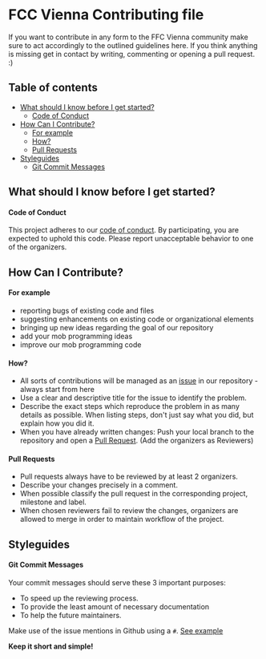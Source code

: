 # FCC Vienna Contributing file

If you want to contribute in any form to the FFC Vienna community make sure to act accordingly to the outlined guidelines here. If you think anything is missing get in contact by writing, commenting or opening a pull request. :)

## Table of contents

  * [What should I know before I get started?](#what-should-i-know-before-i-get-started)
      * [Code of Conduct](#code-of-conduct)
  * [How Can I Contribute?](#how-can-i-contribute)
      * [For example](#for-example)
      * [How?](#how)
      * [Pull Requests](#pull-requests)
  * [Styleguides](#styleguides)
      * [Git Commit Messages](#git-commit-messages)


## What should I know before I get started?

#### Code of Conduct

This project adheres to our [code of conduct](./CodeOfConduct.md). By participating, you are expected to uphold this code. Please report unacceptable behavior to one of the organizers.

## How Can I Contribute?

#### For example
- reporting bugs of existing code and files
- suggesting enhancements on existing code or organizational elements
- bringing up new ideas regarding the goal of our repository
- add your mob programming ideas
- improve our mob programming code

#### How?
- All sorts of contributions will be managed as an [issue](https://github.com/FCCVienna/FCCVienna/issues) in our repository - always start from here
- Use a clear and descriptive title for the issue to identify the problem.
- Describe the exact steps which reproduce the problem in as many details as possible. When listing steps, don't just say what you did, but explain how you did it.
- When you have already written changes: Push your local branch to the repository and open a [Pull Request](http://makeapullrequest.com/). (Add the organizers as Reviewers)

#### Pull Requests
- Pull requests always have to be reviewed by at least 2 organizers.
- Describe your changes precisely in a comment.
- When possible classify the pull request in the corresponding project, milestone and label.
- When chosen reviewers fail to review the changes, organizers are allowed to merge in order to maintain workflow of the project.

## Styleguides

#### Git Commit Messages

Your commit messages should serve these 3 important purposes:

- To speed up the reviewing process.
- To provide the least amount of necessary documentation
- To help the future maintainers.

Make use of the issue mentions in Github using a `#`. 
[See example](https://github.com/blog/957-introducing-issue-mentions)

**Keep it short and simple!**